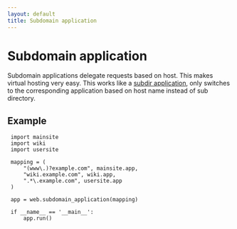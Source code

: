 ```yaml
---
layout: default
title: Subdomain application
---
```


# Subdomain application

Subdomain applications delegate requests based on host. This makes virtual hosting very easy. This works like a [subdir application](/docs/0.3/apps/subdir), only switches to the corresponding application based on host name instead of sub directory.

## Example

     import mainsite 
     import wiki
     import usersite

     mapping = ( 
         "(www\.)?example.com", mainsite.app, 
         "wiki.example.com", wiki.app,
         ".*\.example.com", usersite.app 
     ) 

     app = web.subdomain_application(mapping)

     if __name__ == '__main__':
         app.run()
